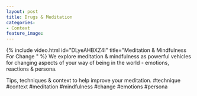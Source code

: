 ```yaml
---
layout: post
title: Drugs & Meditation
categories:
- Context
feature_image: 
---
```


{% include video.html id="DLyeAHBXZ4I" title="Meditation & Mindfulness For Change " %}
We explore meditation & mindfulness as powerful vehicles for changing aspects of your way of being in the world - emotions, reactions & persona.

Tips, techniques & context to help improve your meditation.
#technique #context #meditation #mindfulness #change #emotions #persona